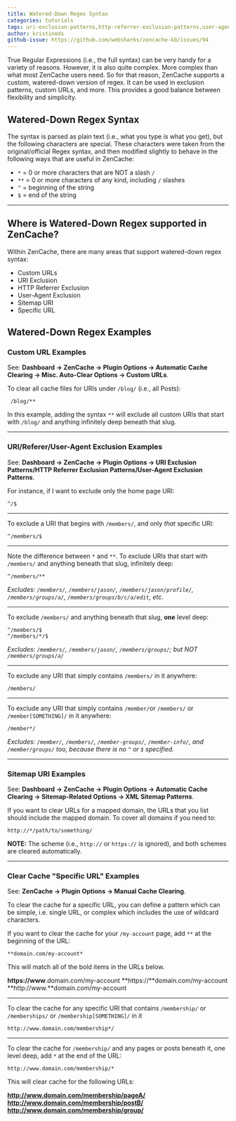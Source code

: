 ```yaml
---
title: Watered-Down Regex Syntax
categories: tutorials
tags: uri-exclusion-patterns,http-referrer-exclusion-patterns,user-agent-exclusion-patterns,html-compression
author: kristineds
github-issue: https://github.com/websharks/zencache-kb/issues/94
---
```


True Regular Expressions (i.e., the full syntax) can be very handy for a variety of reasons. However, it is also quite complex. More complex than what most ZenCache users need. So for that reason, ZenCache supports a custom, watered-down version of regex. It can be used in exclusion patterns, custom URLs, and more. This provides a good balance between flexibility and simplicity.

## Watered-Down Regex Syntax

The syntax is parsed as plain text (i.e., what you type is what you get), but the following characters are special. These characters were taken from the original/official Regex syntax, and then modified slightly to behave in the following ways that are useful in ZenCache:

- `*` = 0 or more characters that are NOT a slash `/`
- `**` = 0 or more characters of any kind, including `/` slashes
- `^` = beginning of the string 
- `$` = end of the string

---

## Where is Watered-Down Regex supported in ZenCache?

Within ZenCache, there are many areas that support watered-down regex syntax:

- Custom URLs
- URI Exclusion
- HTTP Referrer Exclusion
- User-Agent Exclusion
- Sitemap URI
- Specific URL 

## Watered-Down Regex Examples

### Custom URL Examples
See: **Dashboard → ZenCache → Plugin Options → Automatic Cache Clearing → Misc. Auto-Clear Options → Custom URLs**.

To clear all cache files for URIs under `/blog/` (i.e., all Posts):

```
 /blog/**
```

In this example, adding the syntax `**` will exclude all custom URIs that start with `/blog/` and anything infinitely deep beneath that slug.

-------

### URI/Referer/User-Agent Exclusion Examples

See: **Dashboard → ZenCache → Plugin Options → URI Exclusion Patterns/HTTP Referrer Exclusion Patterns/User-Agent Exclusion Patterns**.

For instance, if I want to exclude only the home page URI:

```
^/$
```

---

To exclude a URI that begins with `/members/`, and only _that_ specific URI:

```
^/members/$
```

---

Note the difference between `*` and `**`. To exclude URIs that start with `/members/` and anything beneath that slug, infinitely deep:

```
^/members/**
```

_Excludes: `/members/`, `/members/jason/`, `/members/jason/profile/`, `/members/groups/a/`, `/members/groups/b/c/a/edit`, etc._

---

To exclude `/members/` and anything beneath that slug, **one** level deep:

```
^/members/$
^/members/*/$
```

_Excludes: `/members/`, `/members/jason/`, `/members/groups/`; but NOT `/members/groups/a/`_

---

To exclude any URI that simply contains `/members/` in it anywhere:

```
/members/
```

---

To exclude any URI that simply contains `/member/`or `/members/` or `/member[SOMETHING]/` in it anywhere:

```
/member*/
```

_Excludes: `/member/`, `/members/`, `/member-groups/`, `/member-info/`, and `/member/groups/` too, because there is no `^` or `$` specified._

-------

### Sitemap URI Examples

See: **Dashboard → ZenCache → Plugin Options → Automatic Cache Clearing → Sitemap-Related Options → XML Sitemap Patterns**.

If you want to clear URLs for a mapped domain, the URLs that you list should include the mapped domain. To cover all domains if you need to:

```
http://*/path/to/something/
```

**NOTE:** The scheme (i.e., `http://` or `https://` is ignored), and both schemes are cleared automatically.

-------

### Clear Cache "Specific URL" Examples

See: **ZenCache → Plugin Options → Manual Cache Clearing**.

To clear the cache for a specific URL, you can define a pattern which can be simple, i.e. single URL, or complex which includes the use of wildcard characters.

If you want to clear the cache for your `/my-account` page,  add `**` at the beginning of the URL:

```
**domain.com/my-account*
```

This will match all of the bold items in the URLs below.

**https://www**.domain.com/my-account
**https://**domain.com/my-account
**http://www.**domain.com/my-account

-------

To clear the cache for any specific URI that contains `/membership/` or `/memberships/` or `/membership[SOMETHING]/` in it

```
http://www.domain.com/membership*/
```

-------

To clear the cache for `/membership/` and any pages or posts beneath it, one level deep, add `*` at the end of the URL:


``` 
http://www.domain.com/membership/*
```

This will clear cache for the following URLs:

**http://www.domain.com/membership/pageA/**
**http://www.domain.com/membership/postB/**
**http://www.domain.com/membership/group/**